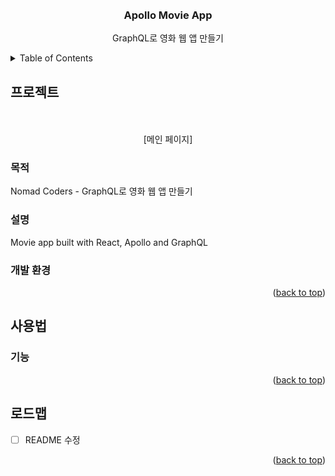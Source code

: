 <div id="top"></div>

<br />
<br />

<div align="center">
<h3 align="center">Apollo Movie App</h3>

  <p align="center">
    GraphQL로 영화 웹 앱 만들기
    <br />
  </p>
</div>


<!-- TABLE OF CONTENTS -->
<details>
  <summary>Table of Contents</summary>
  <ol>
    <li>
      <a href="#프로젝트">프로젝트</a>
      <ul>
        <li><a href="#목적">목적</a></li>
        <li><a href="#설명">설명</a></li>
        <li><a href="#개발 환경">개발 환경</a></li>
      </ul>
    </li>
    <li>
      <a href="#사용법">사용법</a>
      <ul>
        <li><a href="#기능">기능</a></li>
      </ul>
    </li>
    <li>
      <a href="#로드맵">로드맵</a>
    </li>
  </ol>
</details>


<!-- ABOUT THE PROJECT -->
## 프로젝트
<br>

<div align="center">
  <br>
  [메인 페이지]
</div>

### 목적
  
Nomad Coders - GraphQL로 영화 웹 앱 만들기

### 설명

Movie app built with React, Apollo and GraphQL

### 개발 환경

<p align="right">(<a href="#top">back to top</a>)</p>

<!-- USAGE -->
## 사용법

### 기능

<p align="right">(<a href="#top">back to top</a>)</p>

<!-- ROADMAP -->
## 로드맵
- [ ] README 수정

<p align="right">(<a href="#top">back to top</a>)</p>

